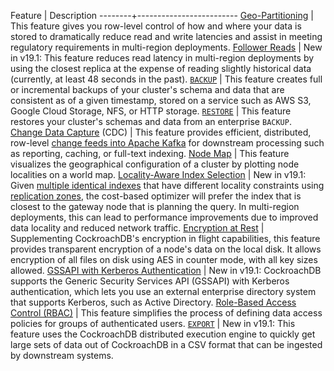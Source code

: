 Feature | Description
--------+-------------------------
[Geo-Partitioning](topology-geo-partitioned-replicas.html) | This feature gives you row-level control of how and where your data is stored to dramatically reduce read and write latencies and assist in meeting regulatory requirements in multi-region deployments.
[Follower Reads](follower-reads.html) | <span class="version-tag">New in v19.1:</span> This feature reduces read latency in multi-region deployments by using the closest replica at the expense of reading slightly historical data (currently, at least 48 seconds in the past).
[`BACKUP`](backup.html) | This feature creates full or incremental backups of your cluster's schema and data that are consistent as of a given timestamp, stored on a service such as AWS S3, Google Cloud Storage, NFS, or HTTP storage.
[`RESTORE`](restore.html) | This feature restores your cluster's schemas and data from an enterprise `BACKUP`.
[Change Data Capture](change-data-capture.html) (CDC) | This feature provides efficient, distributed, row-level [change feeds into Apache Kafka](create-changefeed.html) for downstream processing such as reporting, caching, or full-text indexing.
[Node Map](enable-node-map.html) | This feature visualizes the geographical configuration of a cluster by plotting node localities on a world map.
[Locality-Aware Index Selection](cost-based-optimizer.html#preferring-the-nearest-index) | <span class="version-tag">New in v19.1:</span> Given [multiple identical indexes](topology-duplicate-indexes.html) that have different locality constraints using [replication zones](configure-replication-zones.html), the cost-based optimizer will prefer the index that is closest to the gateway node that is planning the query. In multi-region deployments, this can lead to performance improvements due to improved data locality and reduced network traffic.
[Encryption at Rest](encryption.html#encryption-at-rest-enterprise) | Supplementing CockroachDB's encryption in flight capabilities, this feature provides transparent encryption of a node's data on the local disk. It allows encryption of all files on disk using AES in counter mode, with all key sizes allowed.
[GSSAPI with Kerberos Authentication](gssapi_authentication.html) | <span class="version-tag">New in v19.1:</span> CockroachDB supports the Generic Security Services API (GSSAPI) with Kerberos authentication, which lets you use an external enterprise directory system that supports Kerberos, such as Active Directory.
[Role-Based Access Control (RBAC)](authorization.html#create-and-manage-roles) | This feature simplifies the process of defining data access policies for groups of authenticated users.
[`EXPORT`](export.html) | <span class="version-tag">New in v19.1:</span> This feature uses the CockroachDB distributed execution engine to quickly get large sets of data out of CockroachDB in a CSV format that can be ingested by downstream systems.
